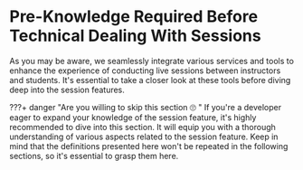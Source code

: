 # Pre-Knowledge Required Before Technical Dealing With Sessions

As you may be aware, we seamlessly integrate various services and tools to enhance the experience of conducting live sessions between instructors and students. It's essential to take a closer look at these tools before diving deep into the session features.


???+ danger "Are you willing to skip this section  🙄 "
    If you're a developer eager to expand your knowledge of the session feature, it's highly recommended to dive into this section. It will equip you with a thorough understanding of various aspects related to the session feature. Keep in mind that the definitions presented here won't be repeated in the following sections, so it's essential to grasp them here.





